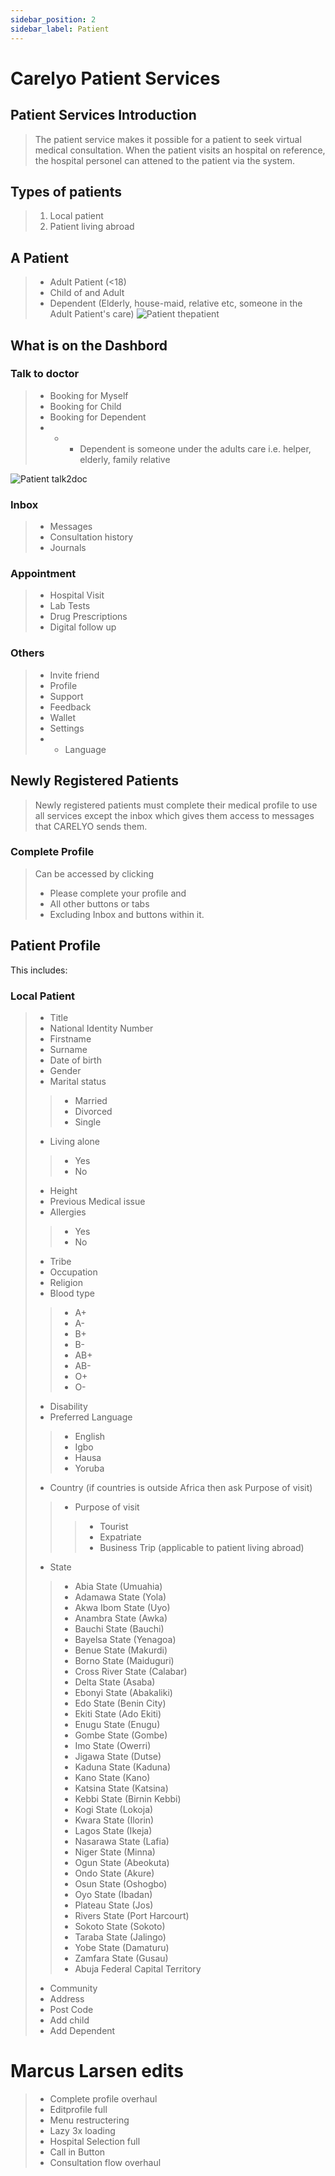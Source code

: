 ```yaml
---
sidebar_position: 2
sidebar_label: Patient
---
```

# Carelyo Patient Services

## Patient Services Introduction
> The patient service makes it possible for a patient to seek virtual medical consultation. When the patient visits an hospital on reference, the hospital personel can attened to the patient via the system.

## Types of patients 
> 1. Local patient 
> 2. Patient living abroad

## A Patient
> - Adult Patient (<18)
> - Child of and Adult
> - Dependent (Elderly, house-maid, relative etc, someone in the Adult Patient's care)
> ![Patient thepatient](../../../assets/images/patient-map.png)

## What is on the Dashbord

### Talk to doctor
> - Booking for Myself
> - Booking for Child
> - Booking for Dependent
> - - - Dependent is someone under the adults care i.e. helper, elderly, family relative

![Patient talk2doc](../../../assets/images/p-talk2doc.png)

### Inbox
> - Messages
> - Consultation history
> - Journals


### Appointment
> - Hospital Visit
> - Lab Tests
> - Drug Prescriptions
> - Digital follow up

### Others
> - Invite friend
> - Profile
> - Support
> - Feedback
> - Wallet
> - Settings
> - - Language

## Newly Registered Patients
> Newly registered patients must complete their medical profile to use all services except the inbox which gives them access to messages that CARELYO sends them.

### Complete Profile
> Can be accessed by clicking
> - Please complete your profile and
> - All other buttons or tabs
> - Excluding Inbox and buttons within it. 

## Patient Profile
This includes:

### Local Patient
> - Title
> - National Identity Number
> - Firstname
> - Surname
> - Date of birth
> - Gender
> - Marital status
>> - Married
>> - Divorced
>> - Single
> - Living alone 
>> - Yes
>> - No
> - Height
> - Previous Medical issue
> - Allergies
>> - Yes
>> - No
> - Tribe
> - Occupation
> - Religion
> - Blood type
>> - A+ 
>> - A- 
>> - B+ 
>> - B-
>> - AB+ 
>> - AB- 
>> - O+ 
>> - O- 
> - Disability
> - Preferred Language
>> - English
>> - Igbo
>> - Hausa
>> - Yoruba
> - Country (if countries is outside Africa then ask Purpose of visit)
>> - Purpose of visit
>>>  - Tourist
>>>  - Expatriate
>>>  - Business Trip (applicable to patient living abroad)
> - State
>> - Abia State (Umuahia)
>> - Adamawa State (Yola)
>> - Akwa Ibom State (Uyo)
>> - Anambra State (Awka)
>> - Bauchi State (Bauchi)
>> - Bayelsa State (Yenagoa)
>> - Benue State (Makurdi)
>> - Borno State (Maiduguri)
>> - Cross River State (Calabar)
>> - Delta State (Asaba)
>> - Ebonyi State (Abakaliki)
>> - Edo State (Benin City)
>> - Ekiti State (Ado Ekiti)
>> - Enugu State (Enugu)
>> - Gombe State (Gombe)
>> - Imo State (Owerri)
>> - Jigawa State (Dutse)
>> - Kaduna State (Kaduna)
>> - Kano State (Kano)
>> - Katsina State (Katsina)
>> - Kebbi State (Birnin Kebbi)
>> - Kogi State (Lokoja)
>> - Kwara State (Ilorin)
>> - Lagos State (Ikeja)
>> - Nasarawa State (Lafia)
>> - Niger State (Minna)
>> - Ogun State (Abeokuta)
>> - Ondo State (Akure)
>> - Osun State (Oshogbo)
>> - Oyo State (Ibadan)
>> - Plateau State (Jos)
>> - Rivers State (Port Harcourt)
>> - Sokoto State (Sokoto)
>> - Taraba State (Jalingo)
>> - Yobe State (Damaturu)
>> - Zamfara State (Gusau)
>> - Abuja Federal Capital Territory 
> - Community
> - Address
> - Post Code
> - Add child
> - Add Dependent

# Marcus Larsen edits
> - Complete profile overhaul
> - Editprofile full
> - Menu restructering
> - Lazy 3x loading
> - Hospital Selection full
> - Call in Button
> - Consultation flow overhaul
